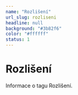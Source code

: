 ```yaml
---
name: "Rozlišení"
url_slug: rozliseni
headline: null
background: "#3b82f6"
color: "#ffffff"
status: 1
---
```


# Rozlišení

Informace o tagu Rozlišení.

